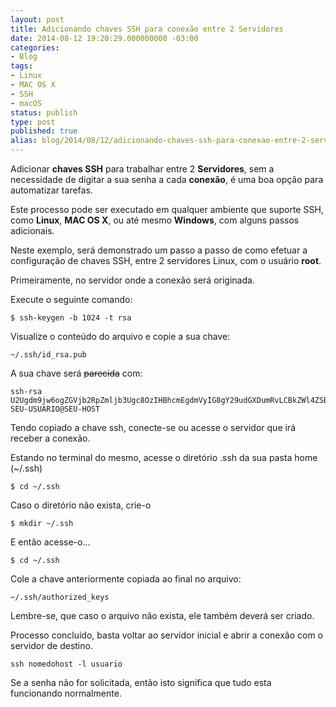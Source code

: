 ```yaml
---
layout: post
title: Adicionando chaves SSH para conexão entre 2 Servidores
date: 2014-08-12 19:20:29.000000000 -03:00
categories:
- Blog
tags:
- Linux
- MAC OS X
- SSH
- macOS
status: publish
type: post
published: true
alias: blog/2014/08/12/adicionando-chaves-ssh-para-conexao-entre-2-servidores.html
---
```

Adicionar **chaves SSH** para trabalhar entre 2 **Servidores**, sem a necessidade de digitar a sua senha a cada **conexão**, é uma boa opção para automatizar tarefas.

Este processo pode ser executado em qualquer ambiente que suporte SSH, como **Linux**, **MAC OS X**, ou até mesmo **Windows**, com alguns passos adicionais.

Neste exemplo, será demonstrado um passo a passo de como efetuar a configuração de chaves SSH, entre 2 servidores Linux, com o usuário **root**.

Primeiramente, no servidor onde a conexão será originada.

Execute o seguinte comando:

	$ ssh-keygen -b 1024 -t rsa

Visualize o conteúdo do arquivo e copie a sua chave:

	~/.ssh/id_rsa.pub

A sua chave será ~~parecida~~ com:

	ssh-rsa U2Ugdm9jw6ogZGVjb2RpZmljb3Ugc8OzIHBhcmEgdmVyIG8gY29udGXDumRvLCBkZWl4ZSBzZXUgY29tZW50w6FyaW8gYWJhaXhvIDsp SEU-USUARIO@SEU-HOST

Tendo copiado a chave ssh, conecte-se ou acesse o servidor que irá receber a conexão.

Estando no terminal do mesmo, acesse o diretório .ssh da sua pasta home (~/.ssh)

	$ cd ~/.ssh

Caso o diretório não exista, crie-o

	$ mkdir ~/.ssh

E então acesse-o...

	$ cd ~/.ssh

Cole a chave anteriormente copiada ao final no arquivo:

	~/.ssh/authorized_keys

Lembre-se, que caso o arquivo não exista, ele também deverá ser criado.

Processo concluído, basta voltar ao servidor inicial e abrir a conexão com o servidor de destino.

	ssh nomedohost -l usuario

Se a senha não for solicitada, então isto significa que tudo esta funcionando normalmente.